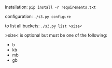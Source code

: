 installation:
`pip install -r requirements.txt`

configuration: 
`./s3.py configure`

to list all buckets: 
`./s3.py list >size<`

\>size< is optional but must be one of the following:
* b
* kb
* mb
* gb